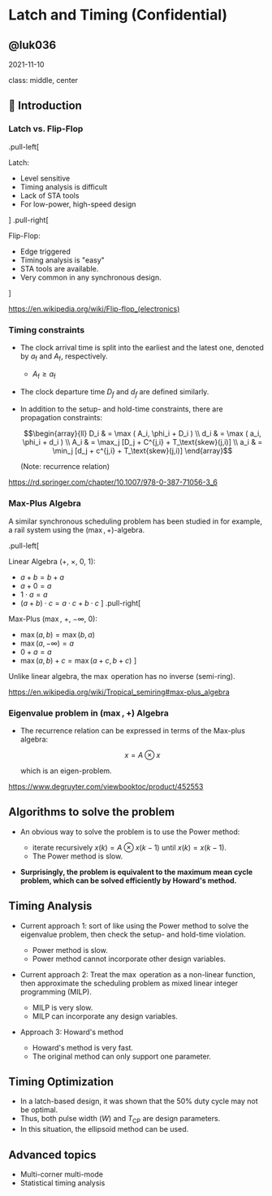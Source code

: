 # Latch and Timing (Confidential)

## @luk036

2021-11-10



class: middle, center

## 👋 Introduction



### Latch vs. Flip-Flop

.pull-left[

Latch:

- Level sensitive
- Timing analysis is difficult
- Lack of STA tools
- For low-power, high-speed design

]
.pull-right[

Flip-Flop:

- Edge triggered
- Timing analysis is "easy"
- STA tools are available.
- Very common in any synchronous design.

]

<https://en.wikipedia.org/wiki/Flip-flop_(electronics)>



### Timing constraints

- The clock arrival time is split into the earliest 
  and the latest one, denoted by $a_\text{f}$ and $A_\text{f}$, respectively.

    - $A_\text{f} \geq a_\text{f}$

- The clock departure time $D_{f}$ and $d_{f}$ are defined similarly.

- In addition to the setup- and hold-time constraints, there are propagation constraints:

  $$\begin{array}{ll}
    D_i & = \max ( A_i,  \phi_i + D_i ) \\
    d_i & = \max ( a_i,  \phi_i + d_i ) \\
    A_i & = \max_j [D_j + C^{j,i} + T_\text{skew}(j,i)] \\
    a_i & = \min_j [d_j + c^{j,i} + T_\text{skew}(j,i)]
  \end{array}$$

  (Note: recurrence relation)

<https://rd.springer.com/chapter/10.1007/978-0-387-71056-3_6>



### Max-Plus Algebra

A similar synchronous scheduling problem has been studied in
for example, a rail system using the $(\max,+)$-algebra.

.pull-left[

Linear Algebra ($+$, $\times$, $0$, $1$):

- $a + b = b + a$
- $a + 0 = a$
- $1 \cdot a = a$
- $(a + b) \cdot c = a \cdot c + b \cdot c$
]
.pull-right[

Max-Plus ($\max$, $+$, $-\infty$, $0$):

- $\max(a, b) = \max(b, a)$
- $\max(a, -\infty) = a$
- $0 + a = a$
- $\max(a, b) + c = \max(a + c, b + c)$
]

Unlike linear algebra, the $\max$ operation has no inverse (semi-ring).

<https://en.wikipedia.org/wiki/Tropical_semiring#max-plus_algebra>




### Eigenvalue problem in $(\max,+)$ Algebra

- The recurrence relation can be expressed in terms of the Max-plus algebra:

  $$ x = A \otimes x$$

  which is an eigen-problem.

<https://www.degruyter.com/viewbooktoc/product/452553>



## Algorithms to solve the problem

- An obvious way to solve the problem is to use the Power method:
   - iterate recursively $x(k) = A \otimes x(k-1)$ until $x(k) = x(k-1)$.
   - The Power method is slow.

- **Surprisingly, the problem is equivalent to the maximum mean cycle problem, which can be solved efficiently by Howard's method.**



## Timing Analysis

- Current approach 1: sort of like using the Power method to solve
  the eigenvalue problem, then check the setup- and hold-time violation.
  - Power method is slow.
  - Power method cannot incorporate other design variables.

- Current approach 2: Treat the $\max$ operation as a non-linear function, then approximate the scheduling problem as mixed linear integer programming (MILP).
  - MILP is very slow.
  - MILP can incorporate any design variables.

- Approach 3: Howard's method
  - Howard's method is very fast.
  - The original method can only support one parameter.



## Timing Optimization

- In a latch-based design, it was shown that the 50% duty cycle may not be optimal.
- Thus, both pulse width ($W$) and $T_\text{CP}$ are design parameters.
- In this situation, the ellipsoid method can be used.



## Advanced topics

- Multi-corner multi-mode
- Statistical timing analysis


